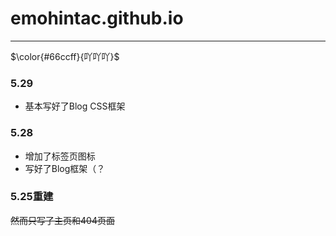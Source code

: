 # emohintac.github.io
---
$\color{#66ccff}{吖吖吖}$
### 5.29
* 基本写好了Blog CSS框架
### 5.28
* 增加了标签页图标
* 写好了Blog框架（？
### 5.25重建
~~然而只写了主页和404页面~~
